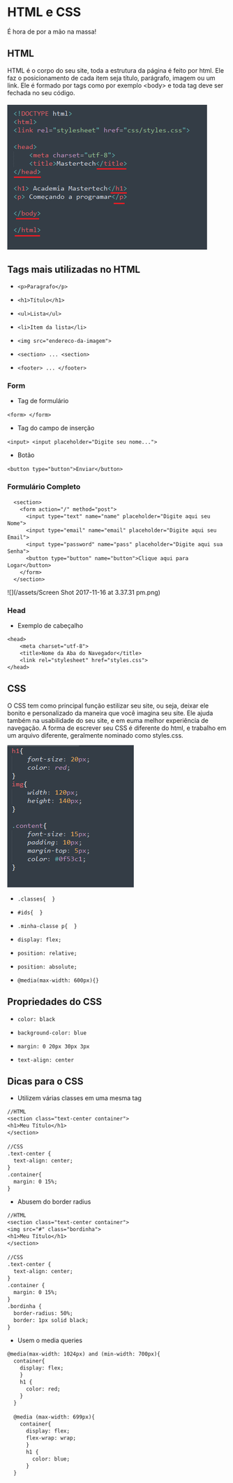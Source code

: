 # HTML e CSS

É hora de por a mão na massa!

## HTML

HTML é o corpo do seu site, toda a estrutura da página é feito por html. Ele faz o posicionamento de cada item seja título, parágrafo, imagem ou um link. Ele é formado por tags como por exemplo &lt;body&gt; e toda tag deve ser fechada no seu código.

##### ![](/assets/code1.png)

## Tags mais utilizadas no HTML

* `<p>Paragrafo</p>`

* `<h1>Título</h1>`

* `<ul>Lista</ul>`

* `<li>Item da lista</li>`

* `<img src="endereco-da-imagem">`

* `<section> ... <section>`

* `<footer> ... </footer>`

### Form

* Tag de formulário

`<form> </form>`

* Tag do campo de inserção

`<input> <input placeholder="Digite seu nome...">`

* Botão

`<button type="button">Enviar</button>`

### Formulário Completo

```
  <section>
    <form action="/" method="post">
      <input type="text" name="name" placeholder="Digite aqui seu Nome">
      <input type="email" name="email" placeholder="Digite aqui seu Email">
      <input type="password" name="pass" placeholder="Digite aqui sua Senha">
      <button type="button" name="button">Clique aqui para Logar</button>
    </form>
  </section>
```

![](/assets/Screen Shot 2017-11-16 at 3.37.31 pm.png)

### Head

* Exemplo de cabeçalho

```
<head>
    <meta charset="utf-8">
    <title>Nome da Aba do Navegador</title>
    <link rel="stylesheet" href="styles.css">
</head>
```

## CSS

O CSS tem como principal função estilizar seu site, ou seja, deixar ele bonito e personalizado da maneira que você imagina seu site. Ele ajuda também na usabilidade do seu site, e em euma melhor experiência de navegação. A forma de escrever seu CSS é diferente do html, e trabalho em um arquivo diferente, geralmente nominado como styles.css.

![](/assets/codecss.png)

* `.classes{  }`

* `#ids{  }`

* `.minha-classe p{  }`

* `display: flex;`

* `position: relative;`

* `position: absolute;`

* `@media(max-width: 600px){}`

## Propriedades do CSS

* `color: black`

* `background-color: blue`

* `margin: 0 20px 30px 3px`

* `text-align: center`

## Dicas para o CSS

* Utilizem várias classes em uma mesma tag

```
//HTML
<section class="text-center container">
<h1>Meu Título</h1>
</section>

//CSS
.text-center {
  text-align: center;
}
.container{
  margin: 0 15%;
}
```

* Abusem do border radius

```
//HTML
<section class="text-center container">
<img src="#" class="bordinha">
<h1>Meu Título</h1>
</section>

//CSS
.text-center {
  text-align: center;
}
.container {
  margin: 0 15%;
}
.bordinha {
  border-radius: 50%;
  border: 1px solid black;
}
```

* Usem o media queries

```
@media(max-width: 1024px) and (min-width: 700px){
  container{
    display: flex;
    }
    h1 {
      color: red;
    }
  }

  @media (max-width: 699px){
    container{
      display: flex;
      flex-wrap: wrap;
      }
      h1 {
        color: blue;
      }
  }
```

## 



